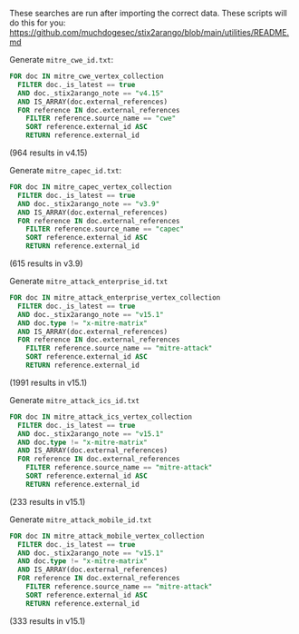 These searches are run after importing the correct data. These scripts will do this for you: https://github.com/muchdogesec/stix2arango/blob/main/utilities/README.md

Generate `mitre_cwe_id.txt`:

```sql
FOR doc IN mitre_cwe_vertex_collection
  FILTER doc._is_latest == true
  AND doc._stix2arango_note == "v4.15"
  AND IS_ARRAY(doc.external_references)
  FOR reference IN doc.external_references
    FILTER reference.source_name == "cwe"
    SORT reference.external_id ASC
    RETURN reference.external_id
```

(964 results in v4.15)

Generate `mitre_capec_id.txt`:

```sql
FOR doc IN mitre_capec_vertex_collection
  FILTER doc._is_latest == true
  AND doc._stix2arango_note == "v3.9"
  AND IS_ARRAY(doc.external_references)
  FOR reference IN doc.external_references
    FILTER reference.source_name == "capec"
    SORT reference.external_id ASC
    RETURN reference.external_id
```

(615 results in v3.9)

Generate `mitre_attack_enterprise_id.txt`

```sql
FOR doc IN mitre_attack_enterprise_vertex_collection
  FILTER doc._is_latest == true
  AND doc._stix2arango_note == "v15.1"
  AND doc.type != "x-mitre-matrix"
  AND IS_ARRAY(doc.external_references)
  FOR reference IN doc.external_references
    FILTER reference.source_name == "mitre-attack"
    SORT reference.external_id ASC
    RETURN reference.external_id
```

(1991 results in v15.1)

Generate `mitre_attack_ics_id.txt`

```sql
FOR doc IN mitre_attack_ics_vertex_collection
  FILTER doc._is_latest == true
  AND doc._stix2arango_note == "v15.1"
  AND doc.type != "x-mitre-matrix"
  AND IS_ARRAY(doc.external_references)
  FOR reference IN doc.external_references
    FILTER reference.source_name == "mitre-attack"
    SORT reference.external_id ASC
    RETURN reference.external_id
```

(233 results in v15.1)

Generate `mitre_attack_mobile_id.txt`

```sql
FOR doc IN mitre_attack_mobile_vertex_collection
  FILTER doc._is_latest == true
  AND doc._stix2arango_note == "v15.1"
  AND doc.type != "x-mitre-matrix"
  AND IS_ARRAY(doc.external_references)
  FOR reference IN doc.external_references
    FILTER reference.source_name == "mitre-attack"
    SORT reference.external_id ASC
    RETURN reference.external_id
```

(333 results in v15.1)